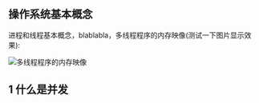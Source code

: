 ﻿## 操作系统基本概念 ##

进程和线程基本概念，blablabla，多线程程序的内存映像(测试一下图片显示效果):

![多线程程序的内存映像](https://raw.github.com/forhappy/A-Detailed-Cplusplus-Concurrency-Tutorial/master/images/chapter1/program-memory-layout.png)


## 1 什么是并发 ##


